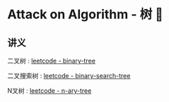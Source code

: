 # Attack on Algorithm - 树 🐝 


<extoc></extoc>

## 讲义

二叉树 : [leetcode - binary-tree](https://leetcode-cn.com/leetbook/detail/data-structure-binary-tree/)

二叉搜索树 : [leetcode - binary-search-tree](https://leetcode-cn.com/leetbook/detail/introduction-to-data-structure-binary-search-tree/)

N叉树 : [leetcode - n-ary-tree](https://leetcode-cn.com/leetbook/detail/n-ary-tree/)
